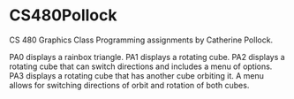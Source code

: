 # CS480Pollock
CS 480 Graphics Class Programming assignments by Catherine Pollock.

PA0 displays a rainbox triangle.
PA1 displays a rotating cube.
PA2 displays a rotating cube that can switch directions and includes a menu of options.
PA3 displays a rotating cube that has another cube orbiting it. A menu allows for switching directions of orbit and rotation of both cubes. 
